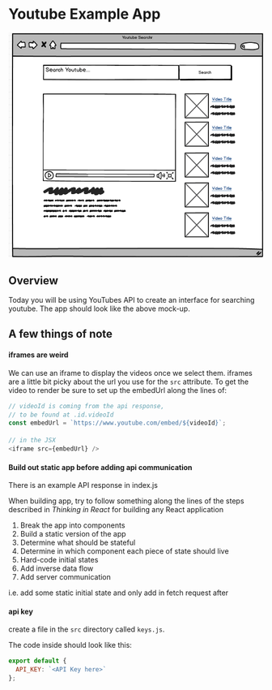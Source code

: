 # Youtube Example App

![Copy this image if you like](youtube-example-mockup-img.png)

## Overview
Today you will be using YouTubes API to create an interface for searching youtube. The app should look like the above mock-up.

## A few things of note

#### iframes are weird

We can use an iframe to display the videos once we select them. iframes are a little bit picky about the url you use for the `src` attribute.
To get the video to render be sure to set up the embedUrl along the lines of:

```js
// videoId is coming from the api response,
// to be found at .id.videoId
const embedUrl = `https://www.youtube.com/embed/${videoId}`;

// in the JSX
<iframe src={embedUrl} />
```
#### Build out static app before adding api communication

There is an example API response in index.js

When building app, try to follow something along the lines of the steps described in *Thinking in React* for building any React application

1. Break the app into components
2. Build a static version of the app
3. Determine what should be stateful
4. Determine in which component each piece of state should live
5. Hard-code initial states
6. Add inverse data flow
7. Add server communication

i.e. add some static initial state and only add in fetch request after

#### api key

create a file in the `src` directory called `keys.js`.

The code inside should look like this:

```js
export default {
  API_KEY: `<API Key here>`
};

```